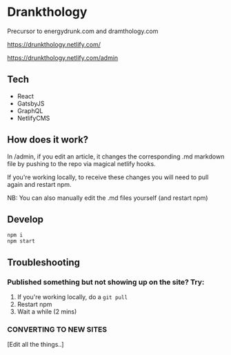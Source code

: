 # Drankthology

Precursor to energydrunk.com and dramthology.com

https://drunkthology.netlify.com/

https://drunkthology.netlify.com/admin

## Tech

- React
- GatsbyJS
- GraphQL
- NetlifyCMS

## How does it work?

In /admin, if you edit an article, it changes the corresponding .md markdown file by pushing to the repo via magical netlify hooks.

If you're working locally, to receive these changes you will need to pull again and restart npm.

NB: You can also manually edit the .md files yourself (and restart npm)

## Develop

    npm i
    npm start

## Troubleshooting

### Published something but not showing up on the site? Try:

1. If you're working locally, do a `git pull`
2. Restart npm
3. Wait a while (2 mins)

### CONVERTING TO NEW SITES

[Edit all the things..]